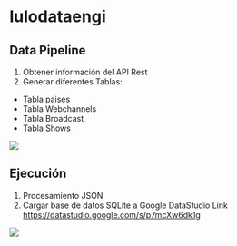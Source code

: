 # lulodataengi

##  Data Pipeline

1. Obtener información del API Rest
2. Generar diferentes Tablas: 
- Tabla paises
- Tabla Webchannels
- Tabla Broadcast
- Tabla Shows 

![](https://static.thenounproject.com/png/2035389-200.png)


##  Ejecución
1. Procesamiento JSON
2. Cargar base de datos SQLite a Google DataStudio
Link
https://datastudio.google.com/s/p7mcXw6dk1g


![](https://www.pngmart.com/files/8/Report-Transparent-Background.png)

